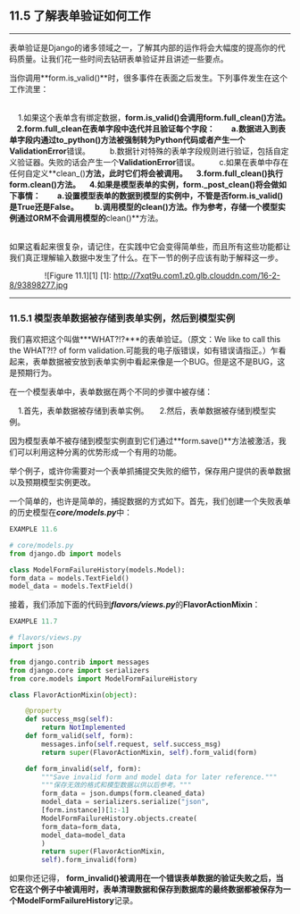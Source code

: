 ﻿## 11.5 了解表单验证如何工作

---

表单验证是Django的诸多领域之一，了解其内部的运作将会大幅度的提高你的代码质量。让我们花一些时间去钻研表单验证并且讲述一些要点。

当你调用**form.is_valid()**时，很多事件在表面之后发生。下列事件发生在这个工作流里：<br /><br />

&nbsp;&nbsp;&nbsp;&nbsp;1.如果这个表单含有绑定数据，**form.is_valid()**会调用**form.full_clean()**方法。
&nbsp;&nbsp;&nbsp;&nbsp;2.**form.full_clean**在表单字段中迭代并且验证每个字段：
&nbsp;&nbsp;&nbsp;&nbsp;&nbsp;&nbsp;&nbsp;&nbsp;a.数据进入到表单字段内通过**to_python()**方法被强制转为Python代码或者产生一个**ValidationError**错误。
&nbsp;&nbsp;&nbsp;&nbsp;&nbsp;&nbsp;&nbsp;&nbsp;b.数据针对特殊的表单字段规则进行验证，包括自定义验证器。失败的话会产生一个**ValidationError**错误。
&nbsp;&nbsp;&nbsp;&nbsp;&nbsp;&nbsp;&nbsp;&nbsp;c.如果在表单中存在任何自定义**clean_<field>()**方法，此时它们将会被调用。
&nbsp;&nbsp;&nbsp;&nbsp;3.**form.full_clean()**执行 **form.clean()**方法。
&nbsp;&nbsp;&nbsp;&nbsp;4.如果是模型表单的实例，**form._post_clean()**将会做如下事情：
&nbsp;&nbsp;&nbsp;&nbsp;&nbsp;&nbsp;&nbsp;&nbsp;a.设置模型表单的数据到模型的实例中，不管是否**form.is_valid()**是**True**还是**False**。
&nbsp;&nbsp;&nbsp;&nbsp;&nbsp;&nbsp;&nbsp;&nbsp;b.调用模型的**clean()**方法。作为参考，存储一个模型实例通过**ORM**不会调用模型的**clean()**方法。<br /><br />

如果这看起来很复杂，请记住，在实践中它会变得简单些，而且所有这些功能都让我们真正理解输入数据中发生了什么。在下一节的例子应该有助于解释这一步。

&nbsp;&nbsp;&nbsp;&nbsp;&nbsp;&nbsp;&nbsp;&nbsp;&nbsp;&nbsp;&nbsp;&nbsp;&nbsp;&nbsp;&nbsp;&nbsp;![Figure 11.1][1]
  [1]: http://7xqt9u.com1.z0.glb.clouddn.com/16-2-8/93898277.jpg

---

### 11.5.1 模型表单数据被存储到表单实例，然后到模型实例

我们喜欢把这个叫做***WHAT?!?***的表单验证。（原文：We like to call this the WHAT?!? of form validation.可能我的电子版错误，如有错误请指正。）乍看起来，表单数据被安放到表单实例中看起来像是一个BUG。但是这不是BUG，这是预期行为。

在一个模型表单中，表单数据在两个不同的步骤中被存储：

&nbsp;&nbsp;&nbsp;&nbsp;1.首先，表单数据被存储到表单实例。
&nbsp;&nbsp;&nbsp;&nbsp;2.然后，表单数据被存储到模型实例。

因为模型表单不被存储到模型实例直到它们通过**form.save()**方法被激活，我们可以利用这种分离的优势形成一个有用的功能。

举个例子，或许你需要对一个表单抓捕提交失败的细节，保存用户提供的表单数据以及预期模型实例更改。

一个简单的，也许是简单的，捕捉数据的方式如下。首先，我们创建一个失败表单的历史模型在***core/models.py***中：

```python
EXAMPLE 11.6

# core/models.py
from django.db import models

class ModelFormFailureHistory(models.Model):
form_data = models.TextField()
model_data = models.TextField()
```
接着，我们添加下面的代码到***flavors/views.py***的**FlavorActionMixin**：

```python
EXAMPLE 11.7

# flavors/views.py
import json

from django.contrib import messages
from django.core import serializers
from core.models import ModelFormFailureHistory

class FlavorActionMixin(object):

    @property
    def success_msg(self):
        return NotImplemented
    def form_valid(self, form):
        messages.info(self.request, self.success_msg)
        return super(FlavorActionMixin, self).form_valid(form)

    def form_invalid(self, form):
        """Save invalid form and model data for later reference."""
        """保存无效的格式和模型数据以供以后参考。"""
        form_data = json.dumps(form.cleaned_data)
        model_data = serializers.serialize("json",
        [form.instance])[1:-1]
        ModelFormFailureHistory.objects.create(
        form_data=form_data,
        model_data=model_data
        )
        return super(FlavorActionMixin,
        self).form_invalid(form)
```

如果你还记得， **form_invalid()**被调用在一个错误表单数据的验证失败之后，当它在这个例子中被调用时，表单清理数据和保存到数据库的最终数据都被保存为一个**ModelFormFailureHistory**记录。